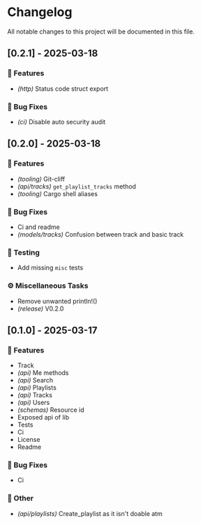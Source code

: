 # Changelog

All notable changes to this project will be documented in this file.

## [0.2.1] - 2025-03-18

### 🚀 Features

- *(http)* Status code struct export

### 🐛 Bug Fixes

- *(ci)* Disable auto security audit

## [0.2.0] - 2025-03-18

### 🚀 Features

- *(tooling)* Git-cliff
- *(api/tracks)* `get_playlist_tracks` method
- *(tooling)* Cargo shell aliases

### 🐛 Bug Fixes

- Ci and readme
- *(models/tracks)* Confusion between track and basic track

### 🧪 Testing

- Add missing `misc` tests

### ⚙️ Miscellaneous Tasks

- Remove unwanted println!()
- *(release)* V0.2.0

## [0.1.0] - 2025-03-17

### 🚀 Features

- Track
- *(api)* Me methods
- *(api)* Search
- *(api)* Playlists
- *(api)* Tracks
- *(api)* Users
- *(schemas)* Resource id
- Exposed api of lib
- Tests
- Ci
- License
- Readme

### 🐛 Bug Fixes

- Ci

### 💼 Other

- *(api/playlists)* Create_playlist as it isn't doable atm

<!-- generated by git-cliff -->
